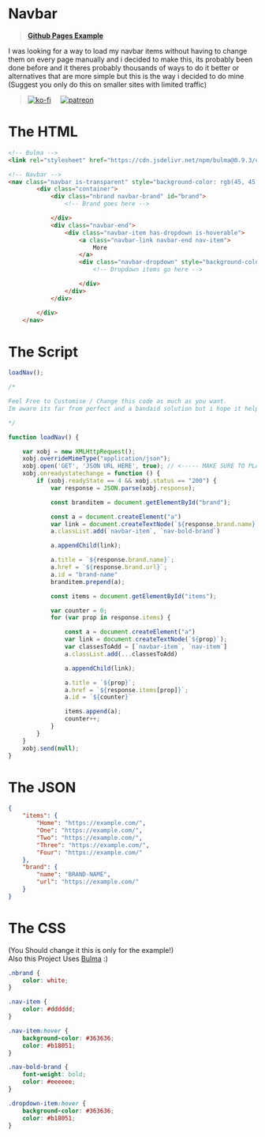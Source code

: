 # Navbar

> **[Github Pages Example](https://shiiiina.github.io/Navbar/example.html)**

I was looking for a way to load my navbar items without having to change them on every page manually and i decided to make this, its probably been done before and it theres probably thousands of ways to do it better or alternatives that are more simple but this is the way i decided to do mine (Suggest you only do this on smaller sites with limited traffic)

> [![ko-fi](https://ko-fi.com/img/githubbutton_sm.svg)](https://ko-fi.com/F1F163AYS)  &nbsp; &nbsp; [![patreon](http://svgur.com/i/ca4.svg)](https://patreon.com/ShiinaTL)


# The HTML

```html
<!-- Bulma -->
<link rel="stylesheet" href="https://cdn.jsdelivr.net/npm/bulma@0.9.3/css/bulma.min.css">

<!-- Navbar -->
<nav class="navbar is-transparent" style="background-color: rgb(45, 45, 45);">
        <div class="container">
            <div class="nbrand navbar-brand" id="brand">
                <!-- Brand goes here -->

            </div>
            <div class="navbar-end">
                <div class="navbar-item has-dropdown is-hoverable">
                    <a class="navbar-link navbar-end nav-item">
                        More
                    </a>
                    <div class="navbar-dropdown" style="background-color: rgb(45, 45, 45);" id="items">
                        <!-- Dropdown items go here -->

                    </div>
                </div>
            </div>

        </div>
    </nav>
```

# The Script

```js
loadNav();

/* 

Feel Free to Customise / Change this code as much as you want. 
Im aware its far from perfect and a bandaid solution but i hope it helps someone <3 

*/

function loadNav() {

    var xobj = new XMLHttpRequest();
    xobj.overrideMimeType("application/json");
    xobj.open('GET', 'JSON URL HERE', true); // <----- MAKE SURE TO PLACE THE URL HERE
    xobj.onreadystatechange = function () {
        if (xobj.readyState == 4 && xobj.status == "200") {
            var response = JSON.parse(xobj.response);

            const branditem = document.getElementById("brand");

            const a = document.createElement("a")
            var link = document.createTextNode(`${response.brand.name}`);
            a.classList.add(`navbar-item`, `nav-bold-brand`)

            a.appendChild(link);

            a.title = `${response.brand.name}`;
            a.href = `${response.brand.url}`;
            a.id = "brand-name"
            branditem.prepend(a);

            const items = document.getElementById("items");

            var counter = 0;
            for (var prop in response.items) {

                const a = document.createElement("a")
                var link = document.createTextNode(`${prop}`);
                var classesToAdd = [`navbar-item`, `nav-item`]
                a.classList.add(...classesToAdd)

                a.appendChild(link);

                a.title = `${prop}`;
                a.href = `${response.items[prop]}`;
                a.id = `${counter}`

                items.append(a);
                counter++;
            }
        }
    }
    xobj.send(null);
}

```


# The JSON 
```json 
{
    "items": {
        "Home": "https://example.com/",
        "One": "https://example.com/",
        "Two": "https://example.com/",
        "Three": "https://example.com/",
        "Four": "https://example.com/"
    },
    "brand": {
        "name": "BRAND-NAME",
        "url": "https://example.com/"
    }
}


```
 

# The CSS 
(You Should change it this is only for the example!)<br>
Also this Project Uses [Bulma](https://bulma.io) :)

```css
.nbrand {
	color: white;
}

.nav-item {
	color: #dddddd;
}

.nav-item:hover {
	background-color: #363636;
	color: #b18051;
}

.nav-bold-brand {
	font-weight: bold;
	color: #eeeeee;
}

.dropdown-item:hover {
	background-color: #363636;
	color: #b18051;
}
```

